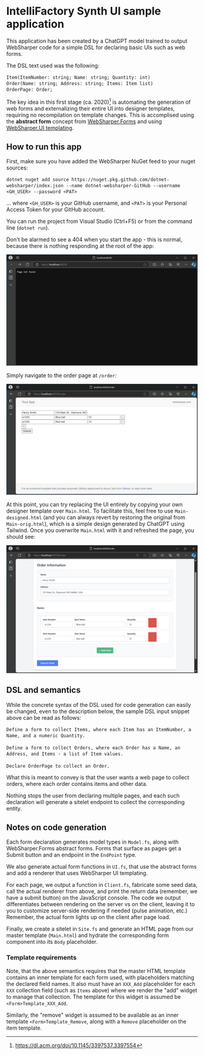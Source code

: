 # IntelliFactory Synth UI sample application

This application has been created by a ChatGPT model trained to output WebSharper code for a simple DSL for declaring basic UIs such as web forms.

The DSL text used was the following:

```text
Item(ItemNumber: string; Name: string; Quantity: int)
Order(Name: string; Address: string; Items: Item list)
OrderPage: Order;
```

The key idea in this first stage (ca. 2020)[^1] is automating the generation of web forms and externalizing their entire UI into designer templates, requiring no recompilation on template changes. This is accomplised using the **abstract form** concept from [WebSharper.Forms](https://github.com/dotnet-websharper/forms) and using [WebSharper.UI templating](https://developers.websharper.com/docs/v4.x/fs/ui#heading-8).

## How to run this app

First, make sure you have added the WebSharper NuGet feed to your nuget sources:

```
dotnet nuget add source https://nuget.pkg.github.com/dotnet-websharper/index.json --name dotnet-websharper-GitHub --username <GH_USER> --password <PAT>
```

... where `<GH_USER>` is your GitHub username, and `<PAT>` is your Personal Access Token for your GitHub account.

You can run the project from Visual Studio (Ctrl+F5) or from the command line (`dotnet run`).

Don't be alarmed to see a 404 when you start the app - this is normal, because there is nothing responding at the root of the app:

![](images/start.png)

Simply navigate to the order page at `/order`:

![](images/order.png)

At this point, you can try replacing the UI entirely by copying your own designer template over `Main.html`. To facilitate this, feel free to use `Main-designed.html` (and you can always revert by restoring the original from `Main-orig.html`), which is a simple design generated by ChatGPT using Tailwind. Once you overwrite `Main.html` with it and refreshed the page, you should see:

![](images/order-designed.png)


## DSL and semantics

While the concrete syntax of the DSL used for code generation can easily be changed, even to the description below, the sample DSL input snippet above can be read as follows:

```text
Define a form to collect Items, where each Item has an ItemNumber, a Name, and a numeric Quantity.

Define a form to collect Orders, where each Order has a Name, an Address, and Items - a list of Item values.

Declare OrderPage to collect an Order.
```

What this is meant to convey is that the user wants a web page to collect orders, where each order contains items and other data.

Nothing stops the user from declaring multiple pages, and each such declaration will generate a sitelet endpoint to collect the corresponding entity.

## Notes on code generation

Each form declaration generates model types in `Model.fs`, along with WebSharper.Forms abstract forms. Forms that surface as pages get a Submit button and an endpoint in the `EndPoint` type.

We also generate actual form functions in `UI.fs`, that use the abstract forms and add a renderer that uses WebSharper UI templating.

For each page, we output a function in `Client.fs`, fabricate some seed data, call the actual renderer from above, and print the return data (remember, we have a submit button) on the JavaScript console. The code we output differentiates between rendering on the server vs on the client, leaving it to you to customize server-side rendering if needed (pulse animation, etc.) Remember, the actual form lights up on the client after page load.

Finally, we create a sitelet in `Site.fs` and generate an HTML page from our master template (`Main.html`) and hydrate the corresponding form component into its `Body` placeholder.

### Template requirements

Note, that the above semantics requires that the master HTML template contains an inner template for each form used, with placeholders matching the declared field names. It also must have an `XXX_Add` placeholder for each `XXX` collection field (such as `Items` above) where we render the "add" widget to manage that collection. The template for this widget is assumed be `<Form>Template_XXX_Add`.

Similarly, the "remove" widget is assumed to be available as an inner template `<Form>Template_Remove`, along with a `Remove` placeholder on the item template.

[^1]: https://dl.acm.org/doi/10.1145/3397537.3397554

